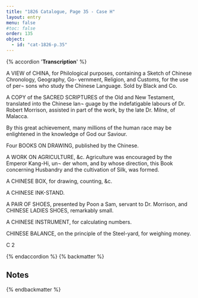 ```yaml
---
title: "1826 Catalogue, Page 35 - Case H"
layout: entry
menu: false
#toc: false
order: 135
object:
  - id: "cat-1826-p.35"
---
```

{% accordion '**Transcription**' %}

A VIEW of CHINA, for Philological purposes, containing
a Sketch of Chinese Chronology, Geography, Go-
vernment, Religion, and Customs, for the use of per¬
sons who study the Chinese Language. Sold by
Black and Co.

A COPY of the SACRED SCRIPTURES of the Old and
New Testament, translated into the Chinese lan¬
guage by the indefatigable labours of Dr. Robert
Morrison, assisted in part of the work, by the late
Dr. Milne, of Malacca.

By this great achievement, many millions of the human race
may be enlightened in the knowledge of God our Saviour.

Four BOOKS ON DRAWING, published by the Chinese.

A WORK ON AGRICULTURE, &c.
Agriculture was encouraged by the Emperor Kang-Hi, un¬
der whom, and by whose direction, this Book concerning
Husbandry and the cultivation of Silk, was formed.

A CHINESE BOX, for drawing, counting, &c.

A CHINESE INK-STAND.

A PAIR OF SHOES, presented by Poon a Sam, servant to
Dr. Morrison, and CHINESE LADIES SHOES,
remarkably small.

A CHINESE INSTRUMENT, for calculating numbers.

CHINESE BALANCE, on the principle of the Steel-yard,
for weighing money.

C 2

{% endaccordion %}
{% backmatter %}

## Notes

{% endbackmatter %}
